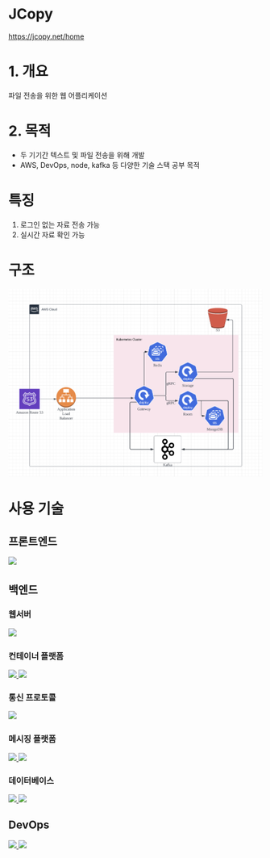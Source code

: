 # JCopy
https://jcopy.net/home

# 1. 개요

파일 전송을 위한 웹 어플리케이션

# 2. 목적

-   두 기기간 텍스트 및 파일 전송을 위해 개발
-   AWS, DevOps, node, kafka 등 다양한 기술 스택 공부 목적

# 특징

1. 로그인 없는 자료 전송 가능
2. 실시간 자료 확인 가능

# 구조
![image](/Image/architecture.png)

# 사용 기술

## 프론트엔드

<a href="https://ko.reactjs.org">
  <img src="https://img.shields.io/badge/React-61DAFB?style=flat&logo=React&logoColor=white"/>
</a>

## 백엔드

### 웹서버

<a href="https://nodejs.org/en/">
  <img src="https://img.shields.io/badge/Node-339933?style=flat&logo=Node.js&logoColor=white"/>
</a>

### 컨테이너 플랫폼

<a href="https://www.docker.com">
  <img src="https://img.shields.io/badge/Docker-2496ED?style=flat&logo=Docker&logoColor=white"/>
</a>
<a href="https://kubernetes.io">
  <img src="https://img.shields.io/badge/Kubernetes-326CE5?style=flat&logo=Kubernetes&logoColor=white"/>
</a>

### 통신 프로토콜

<a href="https://grpc.io">
 <img src="https://img.shields.io/badge/gRPC-54A4AE?style=flat&logoColor=white">
</a>

### 메시징 플랫폼

<a href="https://kafka.apache.org">
 <img src="https://img.shields.io/badge/Kafka-231F20?style=flat&logo=Apache Kafka&logoColor=white">
</a>
<a href="https://developer.mozilla.org/en-US/docs/Web/API/WebSockets_API">
  <img src="https://img.shields.io/badge/WebSocket-010101?style=flat">
</a>

### 데이터베이스

<a href="https://www.mongodb.com">
 <img src="https://img.shields.io/badge/MongoDB-47A248?style=flat&logo=MongoDB&logoColor=white">
</a>
<a href="https://redis.io">
 <img src="https://img.shields.io/badge/Redis-DC382D?style=flat&logo=Redis&logoColor=white">
</a>

## DevOps

<a href="https://docs.github.com/ko/actions">
  <img src="https://img.shields.io/badge/GitHub Actions-2088FF?style=flat&logo=GitHub Actions&logoColor=white"/>
</a>
<a href="https://aws.amazon.com/ko/">
 <img src="https://img.shields.io/badge/CodeDeploy-FF9900?style=flat&logo=Amazon AWS&logoColor=white">
</a>
